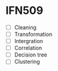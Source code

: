 # IFN509
- [ ] Cleaning
- [ ] Transformation
- [ ] Intergration
- [ ] Correlation
- [ ] Decision tree
- [ ] Clustering